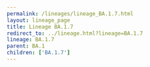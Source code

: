 ```yaml
---
permalink: /lineages/lineage_BA.1.7.html
layout: lineage_page
title: Lineage BA.1.7
redirect_to: ../lineage.html?lineage=BA.1.7
lineage: BA.1.7
parent: BA.1
children: ['BA.1.7']
---
```

